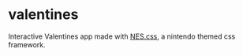 # valentines

Interactive Valentines app made with [NES.css](https://nostalgic-css.github.io/NES.css/), a nintendo themed css framework. 

